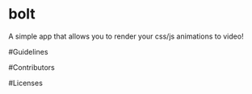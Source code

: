 # bolt
A simple app that allows you to render your css/js animations to video!



#Guidelines


#Contributors


#Licenses

